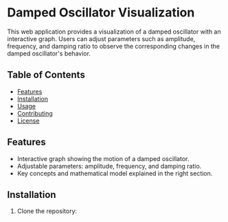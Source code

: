 # Damped Oscillator Visualization

This web application provides a visualization of a damped oscillator with an interactive graph. Users can adjust parameters such as amplitude, frequency, and damping ratio to observe the corresponding changes in the damped oscillator's behavior.

## Table of Contents

- [Features](#features)
- [Installation](#installation)
- [Usage](#usage)
- [Contributing](#contributing)
- [License](#license)

## Features

- Interactive graph showing the motion of a damped oscillator.
- Adjustable parameters: amplitude, frequency, and damping ratio.
- Key concepts and mathematical model explained in the right section.

## Installation

1. Clone the repository:


